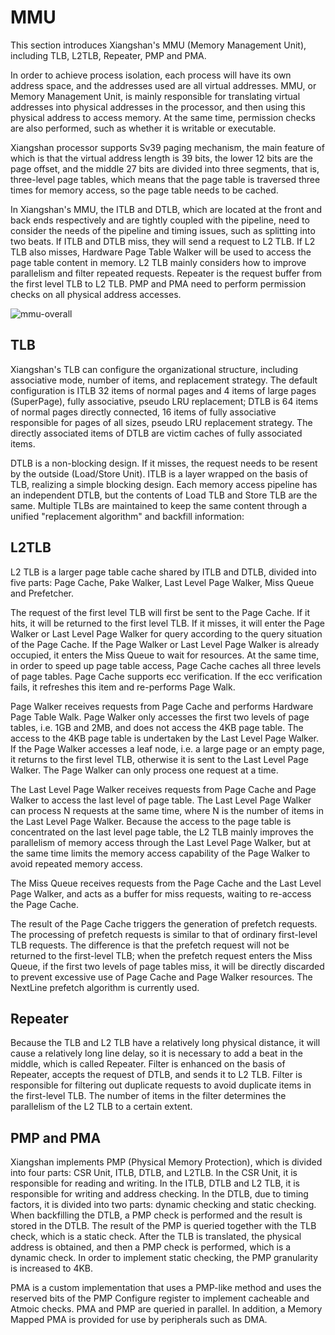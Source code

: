 # MMU

This section introduces Xiangshan's MMU (Memory Management Unit), including TLB, L2TLB, Repeater, PMP and PMA.

In order to achieve process isolation, each process will have its own address space, and the addresses used are all virtual addresses. MMU, or Memory Management Unit, is mainly responsible for translating virtual addresses into physical addresses in the processor, and then using this physical address to access memory. At the same time, permission checks are also performed, such as whether it is writable or executable.

Xiangshan processor supports Sv39 paging mechanism, the main feature of which is that the virtual address length is 39 bits, the lower 12 bits are the page offset, and the middle 27 bits are divided into three segments, that is, three-level page tables, which means that the page table is traversed three times for memory access, so the page table needs to be cached.

In Xiangshan's MMU, the ITLB and DTLB, which are located at the front and back ends respectively and are tightly coupled with the pipeline, need to consider the needs of the pipeline and timing issues, such as splitting into two beats. If ITLB and DTLB miss, they will send a request to L2 TLB. If L2 TLB also misses, Hardware Page Table Walker will be used to access the page table content in memory. L2 TLB mainly considers how to improve parallelism and filter repeated requests. Repeater is the request buffer from the first level TLB to L2 TLB. PMP and PMA need to perform permission checks on all physical address accesses.

![mmu-overall](../../figs/memblock/mmu-overall.png)

## TLB

Xiangshan's TLB can configure the organizational structure, including associative mode, number of items, and replacement strategy. The default configuration is ITLB 32 items of normal pages and 4 items of large pages (SuperPage), fully associative, pseudo LRU replacement; DTLB is 64 items of normal pages directly connected, 16 items of fully associative responsible for pages of all sizes, pseudo LRU replacement strategy. The directly associated items of DTLB are victim caches of fully associated items.

DTLB is a non-blocking design. If it misses, the request needs to be resent by the outside (Load/Store Unit). ITLB is a layer wrapped on the basis of TLB, realizing a simple blocking design.
Each memory access pipeline has an independent DTLB, but the contents of Load TLB and Store TLB are the same. Multiple TLBs are maintained to keep the same content through a unified "replacement algorithm" and backfill information:

## L2TLB

L2 TLB is a larger page table cache shared by ITLB and DTLB, divided into five parts: Page Cache, Pake Walker, Last Level Page Walker, Miss Queue and Prefetcher.

The request of the first level TLB will first be sent to the Page Cache. If it hits, it will be returned to the first level TLB. If it misses, it will enter the Page Walker or Last Level Page Walker for query according to the query situation of the Page Cache. If the Page Walker or Last Level Page Walker is already occupied, it enters the Miss Queue to wait for resources.
At the same time, in order to speed up page table access, Page Cache caches all three levels of page tables. Page Cache supports ecc verification. If the ecc verification fails, it refreshes this item and re-performs Page Walk.

Page Walker receives requests from Page Cache and performs Hardware Page Table Walk. Page Walker only accesses the first two levels of page tables, i.e. 1GB and 2MB, and does not access the 4KB page table. The access to the 4KB page table is undertaken by the Last Level Page Walker. If the Page Walker accesses a leaf node, i.e. a large page or an empty page, it returns to the first level TLB, otherwise it is sent to the Last Level Page Walker. The Page Walker can only process one request at a time.

The Last Level Page Walker receives requests from Page Cache and Page Walker to access the last level of page table. The Last Level Page Walker can process N requests at the same time, where N is the number of items in the Last Level Page Walker. Because the access to the page table is concentrated on the last level page table, the L2 TLB mainly improves the parallelism of memory access through the Last Level Page Walker, but at the same time limits the memory access capability of the Page Walker to avoid repeated memory access.

The Miss Queue receives requests from the Page Cache and the Last Level Page Walker, and acts as a buffer for miss requests, waiting to re-access the Page Cache.

The result of the Page Cache triggers the generation of prefetch requests. The processing of prefetch requests is similar to that of ordinary first-level TLB requests. The difference is that the prefetch request will not be returned to the first-level TLB; when the prefetch request enters the Miss Queue, if the first two levels of page tables miss, it will be directly discarded to prevent excessive use of Page Cache and Page Walker resources. The NextLine prefetch algorithm is currently used.

## Repeater

Because the TLB and L2 TLB have a relatively long physical distance, it will cause a relatively long line delay, so it is necessary to add a beat in the middle, which is called Repeater.
Filter is enhanced on the basis of Repeater, accepts the request of DTLB, and sends it to L2 TLB. Filter is responsible for filtering out duplicate requests to avoid duplicate items in the first-level TLB. The number of items in the filter determines the parallelism of the L2 TLB to a certain extent.

## PMP and PMA

Xiangshan implements PMP (Physical Memory Protection), which is divided into four parts: CSR Unit, ITLB, DTLB, and L2TLB. In the CSR Unit, it is responsible for reading and writing. In the ITLB, DTLB and L2 TLB, it is responsible for writing and address checking. In the DTLB, due to timing factors, it is divided into two parts: dynamic checking and static checking. When backfilling the DTLB, a PMP check is performed and the result is stored in the DTLB. The result of the PMP is queried together with the TLB check, which is a static check. After the TLB is translated, the physical address is obtained, and then a PMP check is performed, which is a dynamic check. In order to implement static checking, the PMP granularity is increased to 4KB.

PMA is a custom implementation that uses a PMP-like method and uses the reserved bits of the PMP Configure register to implement cacheable and Atmoic checks. PMA and PMP are queried in parallel. In addition, a Memory Mapped PMA is provided for use by peripherals such as DMA.
